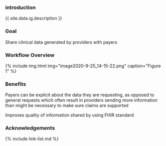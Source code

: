 ### introduction

{{ site.data.ig.description }}

### Goal

Share clinical data generated by providers with payers

### Workflow Overview

{% include img.html img="image2020-9-25_14-15-22.png" caption="Figure 1" %}

### Benefits

Payers can be explicit about the data they are requesting, as opposed to general requests which often result in providers sending more information than might be necessary to make sure claims are supported

Improves quality of information shared by using FHIR standard

### Acknowledgements


{% include link-list.md %}
